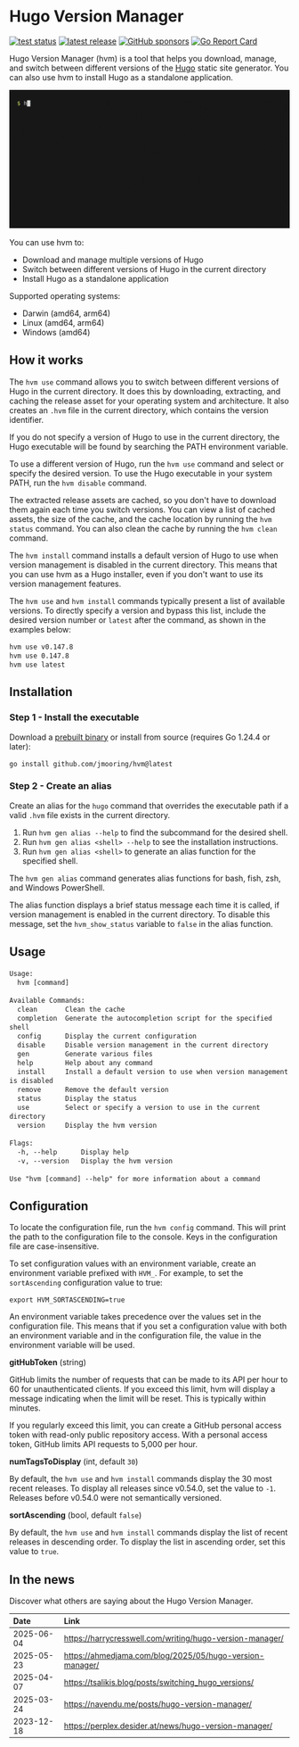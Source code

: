 # Hugo Version Manager

[![test status](https://github.com/jmooring/hvm/actions/workflows/test.yaml/badge.svg)](https://github.com/jmooring/hvm/actions/workflows/test.yaml)
[![latest release](https://img.shields.io/github/v/release/jmooring/hvm?logo=github)](https://github.com/jmooring/hvm/releases/latest)
[![GitHub sponsors](https://img.shields.io/github/sponsors/jmooring?logo=github&label=sponsors)](https://github.com/sponsors/jmooring)
[![Go Report Card](https://goreportcard.com/badge/github.com/jmooring/hvm)](https://goreportcard.com/report/github.com/jmooring/hvm)

Hugo Version Manager (hvm) is a tool that helps you download, manage, and switch between different versions of the [Hugo] static site generator. You can also use hvm to install Hugo as a standalone application.

![Demonstration](assets/hvm.gif)

You can use hvm to:

- Download and manage multiple versions of Hugo
- Switch between different versions of Hugo in the current directory
- Install Hugo as a standalone application

Supported operating systems:

- Darwin (amd64, arm64)
- Linux (amd64, arm64)
- Windows (amd64)

## How it works

The `hvm use` command allows you to switch between different versions of Hugo in the current directory. It does this by downloading, extracting, and caching the release asset for your operating system and architecture. It also creates an `.hvm` file in the current directory, which contains the version identifier.

If you do not specify a version of Hugo to use in the current directory, the Hugo executable will be found by searching the PATH environment variable.

To use a different version of Hugo, run the `hvm use` command and select or specify the desired version. To use the Hugo executable in your system PATH, run the `hvm disable` command.

The extracted release assets are cached, so you don't have to download them again each time you switch versions. You can view a list of cached assets, the size of the cache, and the cache location by running the `hvm status` command. You can also clean the cache by running the `hvm clean` command.

The `hvm install` command installs a default version of Hugo to use when version management is disabled in the current directory. This means that you can use hvm as a Hugo installer, even if you don't want to use its version management features.

The `hvm use` and `hvm install` commands typically present a list of available versions. To directly specify a version and bypass this list, include the desired version number or `latest` after the command, as shown in the examples below:

```text
hvm use v0.147.8
hvm use 0.147.8
hvm use latest
```

## Installation

### Step 1 - Install the executable

Download a [prebuilt binary] or install from source (requires Go 1.24.4 or later):

```text
go install github.com/jmooring/hvm@latest
```

### Step 2 - Create an alias

Create an alias for the `hugo` command that overrides the executable path if a
valid `.hvm` file exists in the current directory.

1. Run `hvm gen alias --help` to find the subcommand for the desired shell.
2. Run `hvm gen alias <shell> --help` to see the installation instructions.
3. Run `hvm gen alias <shell>` to generate an alias function for the specified shell.

The `hvm gen alias` command generates alias functions for bash, fish, zsh, and Windows PowerShell.

The alias function displays a brief status message each time it is called, if version management is enabled in the current directory. To disable this message, set the `hvm_show_status` variable to `false` in the alias function.

## Usage

```text
Usage:
  hvm [command]

Available Commands:
  clean       Clean the cache
  completion  Generate the autocompletion script for the specified shell
  config      Display the current configuration
  disable     Disable version management in the current directory
  gen         Generate various files
  help        Help about any command
  install     Install a default version to use when version management is disabled
  remove      Remove the default version
  status      Display the status
  use         Select or specify a version to use in the current directory
  version     Display the hvm version

Flags:
  -h, --help      Display help
  -v, --version   Display the hvm version

Use "hvm [command] --help" for more information about a command
```

## Configuration

To locate the configuration file, run the `hvm config` command. This will print the path to the configuration file to the console. Keys in the configuration file are case-insensitive.

To set configuration values with an environment variable, create an environment variable prefixed with `HVM_`. For example, to set the `sortAscending` configuration value to true:

```text
export HVM_SORTASCENDING=true
```

An environment variable takes precedence over the values set in the configuration file. This means that if you set a configuration value with both an environment variable and in the configuration file, the value in the environment variable will be used.

**gitHubToken** (string)

GitHub limits the number of requests that can be made to its API per hour to 60 for unauthenticated clients. If you exceed this limit, hvm will display a message indicating when the limit will be reset. This is typically within minutes.

If you regularly exceed this limit, you can create a GitHub personal access token with read-only public repository access. With a personal access token, GitHub limits API requests to 5,000 per hour.

**numTagsToDisplay** (int, default `30`)

By default, the `hvm use` and `hvm install` commands display the 30 most recent releases. To display all releases since v0.54.0, set the value to `-1`. Releases before v0.54.0 were not semantically versioned.

**sortAscending** (bool, default `false`)

By default, the `hvm use` and `hvm install` commands display the list of recent releases in descending order. To display the list in ascending order, set this value to `true`.

[go]: https://go.dev/doc/install
[hugo]: https://github.com/gohugoio/hugo/#readme
[installation instructions]: #installation
[prebuilt binary]: https://github.com/jmooring/hvm/releases/latest

## In the news

Discover what others are saying about the Hugo Version Manager.

Date|Link
:--|:--
2025-06-04|<https://harrycresswell.com/writing/hugo-version-manager/>
2025-05-23|<https://ahmedjama.com/blog/2025/05/hugo-version-manager/>
2025-04-07|<https://tsalikis.blog/posts/switching_hugo_versions/>
2025-03-24|<https://navendu.me/posts/hugo-version-manager/>
2023-12-18|<https://perplex.desider.at/news/hugo-version-manager/>
